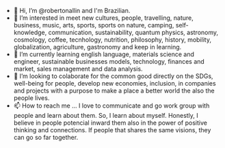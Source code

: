 - 👋 Hi, I’m @robertonallin and I'm Brazilian.
- 👀 I’m interested in meet new cultures, people, travelling, nature, business, music, arts, sports, sports on nature, camping, self-knowledge, communication, sustainability, quantum physics, astronomy, cosmology, coffee, tecnhology, nutrition, philosophy, history, mobility, globalization, agriculture, gastronomy and keep in learning. 
- 🌱 I’m currently learning english language, materials science and engineer, sustainable businesses models, technology, finances and market, sales management and data analysis.
- 💞️ I’m looking to colaborate for the common good directly on the SDGs, well-being for people, develop new economies, inclusion, in companies and projects with a purpose to make a place a better world the also the people lives.
- 📫 How to reach me ... I love to communicate and go work group with people and learn about them. So, I learn about myself. Honestly, I believe in people potencial inward them also in the power of positive thinking and connections. If people that shares the same visions, they can go so far together.
<!---
robertonallin/robertonallin is a ✨ special ✨ repository because its `README.md` (this file) appears on your GitHub profile.
You can click the Preview link to take a look at your changes.
--->
